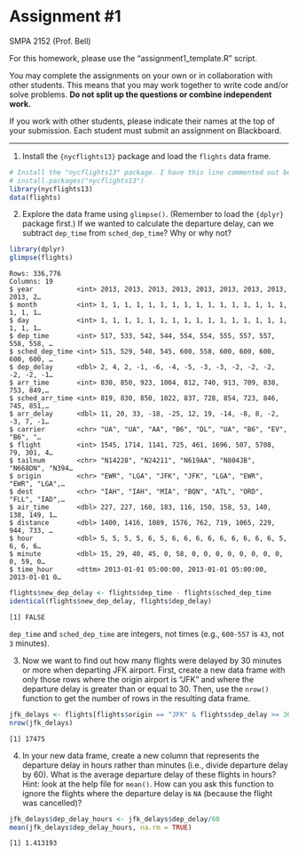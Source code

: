 # Assignment \#1
SMPA 2152 (Prof. Bell)

For this homework, please use the “assignment1_template.R” script.

You may complete the assignments on your own or in collaboration with
other students. This means that you may work together to write code
and/or solve problems. **Do not split up the questions or combine
independent work.**

If you work with other students, please indicate their names at the top
of your submission. Each student must submit an assignment on
Blackboard.

------------------------------------------------------------------------

1.  Install the `{nycflights13}` package and load the `flights` data
    frame.

``` r
# Install the "nycflights13" package. I have this line commented out because I only need to install the package once.
# install.packages("nycflights13")
library(nycflights13)
data(flights)
```

2.  Explore the data frame using `glimpse()`. (Remember to load the
    `{dplyr}` package first.) If we wanted to calculate the departure
    delay, can we subtract `dep_time` from `sched_dep_time`? Why or why
    not?

``` r
library(dplyr)
glimpse(flights)
```

    Rows: 336,776
    Columns: 19
    $ year           <int> 2013, 2013, 2013, 2013, 2013, 2013, 2013, 2013, 2013, 2…
    $ month          <int> 1, 1, 1, 1, 1, 1, 1, 1, 1, 1, 1, 1, 1, 1, 1, 1, 1, 1, 1…
    $ day            <int> 1, 1, 1, 1, 1, 1, 1, 1, 1, 1, 1, 1, 1, 1, 1, 1, 1, 1, 1…
    $ dep_time       <int> 517, 533, 542, 544, 554, 554, 555, 557, 557, 558, 558, …
    $ sched_dep_time <int> 515, 529, 540, 545, 600, 558, 600, 600, 600, 600, 600, …
    $ dep_delay      <dbl> 2, 4, 2, -1, -6, -4, -5, -3, -3, -2, -2, -2, -2, -2, -1…
    $ arr_time       <int> 830, 850, 923, 1004, 812, 740, 913, 709, 838, 753, 849,…
    $ sched_arr_time <int> 819, 830, 850, 1022, 837, 728, 854, 723, 846, 745, 851,…
    $ arr_delay      <dbl> 11, 20, 33, -18, -25, 12, 19, -14, -8, 8, -2, -3, 7, -1…
    $ carrier        <chr> "UA", "UA", "AA", "B6", "DL", "UA", "B6", "EV", "B6", "…
    $ flight         <int> 1545, 1714, 1141, 725, 461, 1696, 507, 5708, 79, 301, 4…
    $ tailnum        <chr> "N14228", "N24211", "N619AA", "N804JB", "N668DN", "N394…
    $ origin         <chr> "EWR", "LGA", "JFK", "JFK", "LGA", "EWR", "EWR", "LGA",…
    $ dest           <chr> "IAH", "IAH", "MIA", "BQN", "ATL", "ORD", "FLL", "IAD",…
    $ air_time       <dbl> 227, 227, 160, 183, 116, 150, 158, 53, 140, 138, 149, 1…
    $ distance       <dbl> 1400, 1416, 1089, 1576, 762, 719, 1065, 229, 944, 733, …
    $ hour           <dbl> 5, 5, 5, 5, 6, 5, 6, 6, 6, 6, 6, 6, 6, 6, 6, 5, 6, 6, 6…
    $ minute         <dbl> 15, 29, 40, 45, 0, 58, 0, 0, 0, 0, 0, 0, 0, 0, 0, 59, 0…
    $ time_hour      <dttm> 2013-01-01 05:00:00, 2013-01-01 05:00:00, 2013-01-01 0…

``` r
flights$new_dep_delay <- flights$dep_time - flights$sched_dep_time
identical(flights$new_dep_delay, flights$dep_delay)
```

    [1] FALSE

`dep_time` and `sched_dep_time` are integers, not times (e.g., `600-557`
is `43`, not `3` minutes).

3.  Now we want to find out how many flights were delayed by 30 minutes
    or more when departing JFK airport. First, create a new data frame
    with only those rows where the origin airport is “JFK” and where the
    departure delay is greater than or equal to 30. Then, use the
    `nrow()` function to get the number of rows in the resulting data
    frame.

``` r
jfk_delays <- flights[flights$origin == "JFK" & flights$dep_delay >= 30,]
nrow(jfk_delays)
```

    [1] 17475

4.  In your new data frame, create a new column that represents the
    departure delay in hours rather than minutes (i.e., divide departure
    delay by 60). What is the average departure delay of these flights
    in hours? Hint: look at the help file for `mean()`. How can you ask
    this function to ignore the flights where the departure delay is
    `NA` (because the flight was cancelled)?

``` r
jfk_delays$dep_delay_hours <- jfk_delays$dep_delay/60
mean(jfk_delays$dep_delay_hours, na.rm = TRUE)
```

    [1] 1.413193
